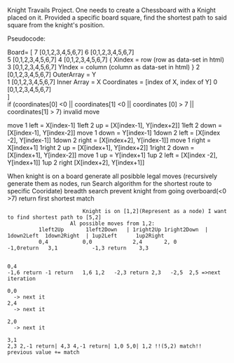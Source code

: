 Knight Travails Project.
One needs to create a Chessboard with a Knight placed on it.
Provided a specific board square, find the shortest path to said square from the knight's position.


Pseudocode:


 Board= [
7 [0,1,2,3,4,5,6,7]
6 [0,1,2,3,4,5,6,7]                             
5 [0,1,2,3,4,5,6,7]
4 [0,1,2,3,4,5,6,7]                     { Xindex = row (row as data-set in html)
3 [0,1,2,3,4,5,6,7]                     YIndex = column (column as data-set in html) }
2 [0,1,2,3,4,5,6,7]           OuterArray = Y      
1 [0,1,2,3,4,5,6,7]           Inner Array = X    Coordinates = [index of X, index of Y]
0 [0,1,2,3,4,5,6,7]                    
]                                      
  if (coordinates[0] <0 || coordinates[1] <0 || coordinates [0] > 7 || coordinates[1] > 7) invalid move

move 1 left  = X[index-1] 
  1left 2 up = [X[index-1],   Y[index+2]]
  1left 2 down = [X[index-1], Y[index-2]]
move 1 down = Y[index-1] 
  1down 2 left = [X[index -2], Y[index-1]]
  1down 2 right = [X[index+2], Y[index-1]]
move 1 right = X[index+1]
  1right 2 up = [X[index+1], Y[index+2]]
  1right 2 down = [X[index+1], Y[index-2]]
move 1 up = Y[index+1]
  1up 2 left = [X[index -2], Y[index+1]]
  1up 2 right [X[index+2], Y[index+1]]



When knight is on a board generate all posibble legal moves 
(recursively generate them as nodes, run Search algorithm for the shortest route to specific Cooridate) breadth search
prevent knight from going overboard(<0 >7)
return first shortest match 

                            Knight is on [1,2](Represent as a node) I want to find shortest path to [5,2]
                        Al possible moves from 1,2:
              1left2Up       1left2Down   | 1right2Up 1right2Down  | 1down2Left  1down2Right  | 1up2Left      1up2Right
              0,4           0,0             2,4       2, 0            -1,0return   3,1           -1,3 return    3,3 


    0,4
    -1,6 return -1 return   1,6 1,2   -2,3 return 2,3   -2,5  2,5 =>next iteration
    
    0,0 
      -> next it
    2,4
      -> next it

    2,0
      -> next it
    
    3,1
    2,3 2,-1 return| 4,3 4,-1 return| 1,0 5,0| 1,2 !!(5,2) match!! previous value += match